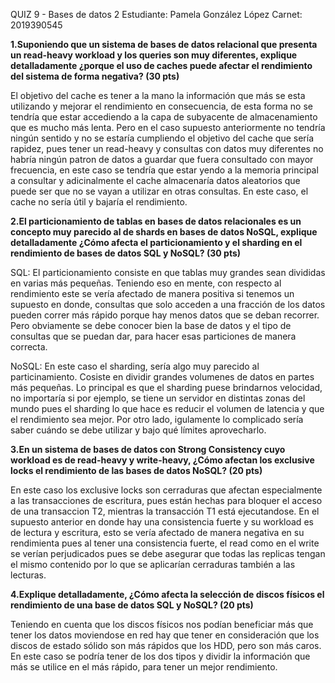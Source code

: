 QUIZ 9 - Bases de datos 2
Estudiante: Pamela González López
Carnet: 2019390545

**1.Suponiendo que un sistema de bases de datos relacional que presenta un read-heavy
workload y los queries son muy diferentes, explique detalladamente ¿porque el uso
de caches puede afectar el rendimiento del sistema de forma negativa? (30 pts)**

El objetivo del cache es tener a la mano la información que más se esta utilizando y mejorar el rendimiento en consecuencia, de esta forma no se tendría que estar accediendo a la capa de subyacente de almacenamiento que es mucho más lenta. Pero en el caso supuesto anteriormente no tendría ningún sentido y no se estaría cumpliendo el objetivo del cache que sería rapidez, pues tener un read-heavy y consultas con datos muy diferentes no habría ningún patron de datos a guardar que fuera consultado con mayor frecuencia, en este caso se tendría que estar yendo a la memoria principal a consultar y adicinalmente el cache almacenaría datos aleatorios que puede ser que no se vayan a utilizar en otras consultas. En este caso, el cache no sería útil y bajaría el rendimiento.

**2.El particionamiento de tablas en bases de datos relacionales es un concepto muy
parecido al de shards en bases de datos NoSQL, explique detalladamente ¿Cómo
afecta el particionamiento y el sharding en el rendimiento de bases de datos SQL y
NoSQL? (30 pts)**

SQL: El particionamiento consiste en que tablas muy grandes sean divididas en varias más pequeñas. Teniendo eso en mente, con respecto al rendimiento este se vería afectado de manera positiva si tenemos un supuesto en donde, consultas que solo acceden a una fracción de los datos pueden correr más rápido porque hay menos datos que se deban recorrer. Pero obviamente se debe conocer bien la base de datos y el tipo de consultas que se puedan dar, para hacer esas particiones de manera correcta. 

NoSQL: En este caso el sharding, sería algo muy parecido al particinamiento. Cosiste en dividir grandes volumenes de datos en partes más pequeñas. Lo principal es que el sharding puese brindarnos velocidad, no importaría si por ejemplo, se tiene un servidor en distintas zonas del mundo pues el sharding lo que hace es reducir el volumen de latencia y que el rendimiento sea mejor. Por otro lado, igulamente lo complicado sería saber cuándo se debe utilizar y bajo qué límites aprovecharlo.

**3.En un sistema de bases de datos con Strong Consistency cuyo workload es de
read-heavy y write-heavy, ¿Cómo afectan los exclusive locks el rendimiento de las
bases de datos NoSQL? (20 pts)**

En este caso los exclusive locks son cerraduras que afectan especialmente a las transacciones de escritura, pues están hechas para bloquer el acceso de una transaccion T2, mientras la transacción T1 está ejecutandose. En el supuesto anterior en donde hay una consistencia fuerte y su workload es de lectura y escritura, esto se vería afectado de manera negativa en su rendimienta pues al tener una consistencia fuerte, el read como en el write se verían perjudicados pues se debe asegurar que todas las replicas tengan el mismo contenido por lo que se aplicarían cerraduras también a las lecturas.

**4.Explique detalladamente, ¿Cómo afecta la selección de discos físicos el rendimiento
de una base de datos SQL y NoSQL? (20 pts)**

Teniendo en cuenta que los discos físicos nos podían beneficiar más que tener los datos moviendose en red hay que tener en consideración que los discos de estado sólido son más rápidos que los HDD, pero son más caros. En este caso se podría tener de los dos tipos y dividir la información que más se utilice en el más rápido, para tener un mejor rendimiento. 








 